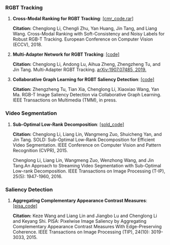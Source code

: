 ### RGBT Tracking

1. **Cross-Modal Ranking for RGBT Tracking**: [[cmr_code.rar]](http://chenglongli.cn/system/file?fileId=105966)

    **Citation:** Chenglong Li, Chengli Zhu, Yan Huang, Jin Tang, and Liang Wang. Cross-Modal Ranking with Soft-Consistency and Noisy Labels for Robust RGB-T Tracking. European Conference on Computer Vision (ECCV), 2018.

2. **Multi-Adapter Network for RGBT Tracking**: [[code]](https://github.com/Alexadlu/MANet)

    **Citation:** Chenglong Li, Andong Lu, Aihua Zheng, Zhengzheng Tu, and Jin Tang. Multi-Adapter RGBT Tracking. [arXiv:1907.07485, 2019.](https://arxiv.org/abs/1907.07485)
    
3. **Collaborative Graph Learning for RGBT Saliency Detection**: [[code]](https://pan.baidu.com/s/1bb1Fx5-VmgSgMTw9r37Jzw
)

    **Citation:** Zhengzheng Tu, Tian Xia, Chenglong Li, Xiaoxiao Wang, Yan Ma. RGB-T Image Saliency Detection via Collaborative Graph Learning. IEEE Transactions on Multimedia (TMM), in press.
    

    
### Video Segmentation

1. **Sub-Optimal Low-Rank Decomposition**: [[sold_code]](http://chenglongli.cn/system/file?fileId=83421)

   **Citation:** Chenglong Li, Liang Lin, Wangmeng Zuo, Shuicheng Yan, and Jin Tang. SOLD: Sub-Optimal Low-Rank Decomposition for Efficient Video Segmentation.  IEEE Conference on Computer Vision and Pattern Recognition (CVPR), 2015.
   
   Chenglong Li, Liang Lin, Wangmeng Zuo, Wenzhong Wang, and Jin Tang.An Approach to Streaming Video Segmentation with Sub-Optimal Low-rank Decomposition. IEEE Transactions on Image Processing (T-IP), 25(5): 1947-1960, 2016.
   
### Saliency Detection

1. **Aggregating Complementary Appearance Contrast Measures**: [[pisa_code]](https://github.com/kezewang/pixelwiseImageSaliencyAggregation)

   **Citation:** Keze Wang and Liang Lin and Jiangbo Lu and Chenglong Li and Keyang Shi. PISA: Pixelwise Image Saliency by Aggregating Complementary Appearance Contrast Measures With Edge-Preserving Coherence. IEEE Transactions on Image Processing (TIP), 24(10): 3019-3033, 2015.
